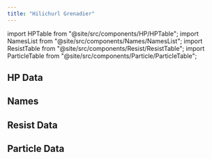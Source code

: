 ```yaml
---
title: "Hilichurl Grenadier"
---
```


import HPTable from "@site/src/components/HP/HPTable";
import NamesList from "@site/src/components/Names/NamesList";
import ResistTable from "@site/src/components/Resist/ResistTable";
import ParticleTable from "@site/src/components/Particle/ParticleTable";

## HP Data

<HPTable item_key="hilichurlgrenadier" data_src="enemy" />

## Names

<NamesList item_key="hilichurlgrenadier" data_src="enemy" />

## Resist Data

<ResistTable item_key="hilichurlgrenadier" data_src="enemy" />

## Particle Data

<ParticleTable item_key="hilichurlgrenadier" data_src="enemy" />